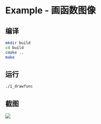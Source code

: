 # Example - 画函数图像

## 编译

```bash
mkdir build
cd build
cmake ..
make
```

## 运行

```bash
./1_drawfunc
```

## 截图

![](http://ww4.sinaimg.cn/large/88e401f0gw1f6bsz9d8k8j20hs0e2dgd.jpg)

